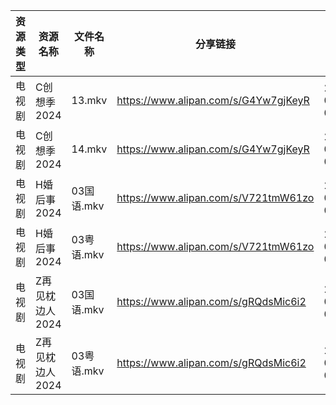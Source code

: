 | 资源类型 | 资源名称       | 文件名称     | 分享链接                                 | 更新时间                |
| ---- | ---------- | -------- | ------------------------------------ | ------------------- |
| 电视剧  | C创想季2024   | 13.mkv   | https://www.alipan.com/s/G4Yw7gjKeyR | 2024-02-29 00:05:04 |
| 电视剧  | C创想季2024   | 14.mkv   | https://www.alipan.com/s/G4Yw7gjKeyR | 2024-02-29 00:05:04 |
| 电视剧  | H婚后事2024   | 03国语.mkv | https://www.alipan.com/s/V721tmW61zo | 2024-02-29 00:05:21 |
| 电视剧  | H婚后事2024   | 03粤语.mkv | https://www.alipan.com/s/V721tmW61zo | 2024-02-29 00:05:20 |
| 电视剧  | Z再见枕边人2024 | 03国语.mkv | https://www.alipan.com/s/gRQdsMic6i2 | 2024-02-29 00:05:38 |
| 电视剧  | Z再见枕边人2024 | 03粤语.mkv | https://www.alipan.com/s/gRQdsMic6i2 | 2024-02-29 00:05:38 |
